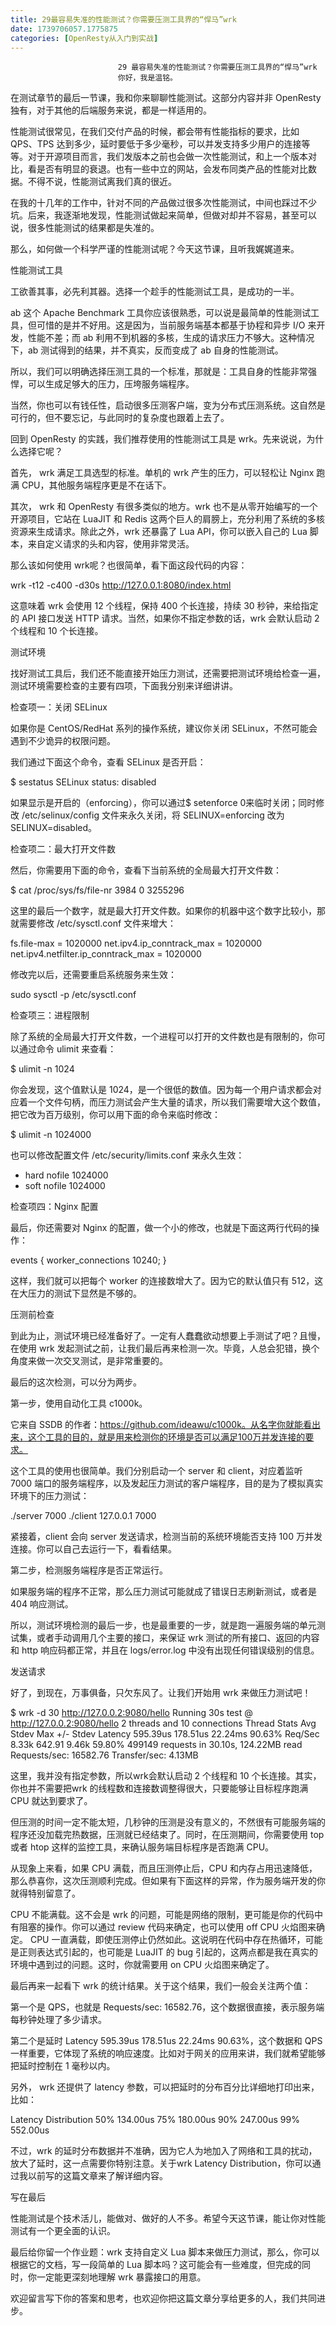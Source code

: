 ```yaml
---
title: 29最容易失准的性能测试？你需要压测工具界的“悍马”wrk
date: 1739706057.1775875
categories: [OpenResty从入门到实战]
---
```

                            29 最容易失准的性能测试？你需要压测工具界的“悍马”wrk
                            你好，我是温铭。

在测试章节的最后一节课，我和你来聊聊性能测试。这部分内容并非 OpenResty 独有，对于其他的后端服务来说，都是一样适用的。

性能测试很常见，在我们交付产品的时候，都会带有性能指标的要求，比如 QPS、TPS 达到多少，延时要低于多少毫秒，可以并发支持多少用户的连接等等。对于开源项目而言，我们发版本之前也会做一次性能测试，和上一个版本对比，看是否有明显的衰退。也有一些中立的网站，会发布同类产品的性能对比数据。不得不说，性能测试离我们真的很近。

在我的十几年的工作中，针对不同的产品做过很多次性能测试，中间也踩过不少坑。后来，我逐渐地发现，性能测试做起来简单，但做对却并不容易，甚至可以说，很多性能测试的结果都是失准的。

那么，如何做一个科学严谨的性能测试呢？今天这节课，且听我娓娓道来。

性能测试工具

工欲善其事，必先利其器。选择一个趁手的性能测试工具，是成功的一半。

ab 这个 Apache Benchmark 工具你应该很熟悉，可以说是最简单的性能测试工具，但可惜的是并不好用。这是因为，当前服务端基本都基于协程和异步 I/O 来开发，性能不差；而 ab 利用不到机器的多核，生成的请求压力不够大。这种情况下，ab 测试得到的结果，并不真实，反而变成了 ab 自身的性能测试。

所以，我们可以明确选择压测工具的一个标准，那就是：工具自身的性能非常强悍，可以生成足够大的压力，压垮服务端程序。

当然，你也可以有钱任性，启动很多压测客户端，变为分布式压测系统。这自然是可行的，但不要忘记，与此同时的复杂度也跟着上去了。

回到 OpenResty 的实践，我们推荐使用的性能测试工具是 wrk。先来说说，为什么选择它呢？

首先， wrk 满足工具选型的标准。单机的 wrk 产生的压力，可以轻松让 Nginx 跑满 CPU，其他服务端程序更是不在话下。

其次， wrk 和 OpenResty 有很多类似的地方。wrk 也不是从零开始编写的一个开源项目，它站在 LuaJIT 和 Redis 这两个巨人的肩膀上，充分利用了系统的多核资源来生成请求。除此之外，wrk 还暴露了 Lua API，你可以嵌入自己的 Lua 脚本，来自定义请求的头和内容，使用非常灵活。

那么该如何使用 wrk呢？也很简单，看下面这段代码的内容：

wrk -t12 -c400 -d30s http://127.0.0.1:8080/index.html


这意味着 wrk 会使用 12 个线程，保持 400 个长连接，持续 30 秒钟，来给指定的 API 接口发送 HTTP 请求。当然，如果你不指定参数的话，wrk 会默认启动 2 个线程和 10 个长连接。

测试环境

找好测试工具后，我们还不能直接开始压力测试，还需要把测试环境给检查一遍，测试环境需要检查的主要有四项，下面我分别来详细讲讲。

检查项一：关闭 SELinux

如果你是 CentOS/RedHat 系列的操作系统，建议你关闭 SELinux，不然可能会遇到不少诡异的权限问题。

我们通过下面这个命令，查看 SELinux 是否开启：

$ sestatus
SELinux status: disabled


如果显示是开启的（enforcing），你可以通过$ setenforce 0来临时关闭；同时修改 /etc/selinux/config 文件来永久关闭，将 SELINUX=enforcing 改为 SELINUX=disabled。

检查项二：最大打开文件数

然后，你需要用下面的命令，查看下当前系统的全局最大打开文件数：

$ cat /proc/sys/fs/file-nr
3984 0 3255296


这里的最后一个数字，就是最大打开文件数。如果你的机器中这个数字比较小，那就需要修改 /etc/sysctl.conf 文件来增大：

fs.file-max = 1020000
net.ipv4.ip_conntrack_max = 1020000
net.ipv4.netfilter.ip_conntrack_max = 1020000


修改完以后，还需要重启系统服务来生效：

sudo sysctl -p /etc/sysctl.conf


检查项三：进程限制

除了系统的全局最大打开文件数，一个进程可以打开的文件数也是有限制的，你可以通过命令 ulimit 来查看：

$ ulimit -n
1024


你会发现，这个值默认是 1024，是一个很低的数值。因为每一个用户请求都会对应着一个文件句柄，而压力测试会产生大量的请求，所以我们需要增大这个数值，把它改为百万级别，你可以用下面的命令来临时修改：

$ ulimit -n 1024000


也可以修改配置文件 /etc/security/limits.conf 来永久生效：

* hard nofile 1024000
* soft nofile 1024000


检查项四：Nginx 配置

最后，你还需要对 Nginx 的配置，做一个小的修改，也就是下面这两行代码的操作：

events {
    worker_connections 10240;
}


这样，我们就可以把每个 worker 的连接数增大了。因为它的默认值只有 512，这在大压力的测试下显然是不够的。

压测前检查

到此为止，测试环境已经准备好了。一定有人蠢蠢欲动想要上手测试了吧？且慢，在使用 wrk 发起测试之前，让我们最后再来检测一次。毕竟，人总会犯错，换个角度来做一次交叉测试，是非常重要的。

最后的这次检测，可以分为两步。

第一步，使用自动化工具 c1000k。

它来自 SSDB 的作者：https://github.com/ideawu/c1000k。从名字你就能看出来，这个工具的目的，就是用来检测你的环境是否可以满足100万并发连接的要求。

这个工具的使用也很简单。我们分别启动一个 server 和 client，对应着监听 7000 端口的服务端程序，以及发起压力测试的客户端程序，目的是为了模拟真实环境下的压力测试：

./server 7000
./client 127.0.0.1 7000


紧接着，client 会向 server 发送请求，检测当前的系统环境能否支持 100 万并发连接。你可以自己去运行一下，看看结果。

第二步，检测服务端程序是否正常运行。

如果服务端的程序不正常，那么压力测试可能就成了错误日志刷新测试，或者是 404 响应测试。

所以，测试环境检测的最后一步，也是最重要的一步，就是跑一遍服务端的单元测试集，或者手动调用几个主要的接口，来保证 wrk 测试的所有接口、返回的内容和 http 响应码都正常，并且在 logs/error.log 中没有出现任何错误级别的信息。

发送请求

好了，到现在，万事俱备，只欠东风了。让我们开始用 wrk 来做压力测试吧！

$ wrk -d 30 http://127.0.0.2:9080/hello
Running 30s test @ http://127.0.0.2:9080/hello
  2 threads and 10 connections
  Thread Stats   Avg      Stdev     Max   +/- Stdev
    Latency   595.39us  178.51us  22.24ms   90.63%
    Req/Sec     8.33k   642.91     9.46k    59.80%
  499149 requests in 30.10s, 124.22MB read
Requests/sec:  16582.76
Transfer/sec:      4.13MB


这里，我并没有指定参数，所以wrk会默认启动 2 个线程和 10 个长连接。其实，你也并不需要把wrk 的线程数和连接数调整得很大，只要能够让目标程序跑满 CPU 就达到要求了。

但压测的时间一定不能太短，几秒钟的压测是没有意义的，不然很有可能服务端的程序还没加载完热数据，压测就已经结束了。同时，在压测期间，你需要使用 top 或者 htop 这样的监控工具，来确认服务端目标程序是否跑满 CPU。

从现象上来看，如果 CPU 满载，而且压测停止后，CPU 和内存占用迅速降低，那么恭喜你，这次压测顺利完成。但如果有下面这样的异常，作为服务端开发的你就得特别留意了。


CPU 不能满载。这不会是 wrk 的问题，可能是网络的限制，更可能是你的代码中有阻塞的操作。你可以通过 review 代码来确定，也可以使用 off CPU 火焰图来确定。
CPU 一直满载，即使压测停止仍然如此。这说明在代码中存在热循环，可能是正则表达式引起的，也可能是 LuaJIT 的 bug 引起的，这两点都是我在真实的环境中遇到过的问题。这时，你就需要用 on CPU 火焰图来确定了。


最后再来一起看下 wrk 的统计结果。关于这个结果，我们一般会关注两个值：

第一个是 QPS，也就是 Requests/sec: 16582.76，这个数据很直接，表示服务端每秒钟处理了多少请求。

第二个是延时 Latency 595.39us 178.51us 22.24ms 90.63%，这个数据和 QPS 一样重要，它体现了系统的响应速度。比如对于网关的应用来讲，我们就希望能够把延时控制在 1 毫秒以内。

另外， wrk 还提供了 latency 参数，可以把延时的分布百分比详细地打印出来，比如：

Latency Distribution
     50%  134.00us
     75%  180.00us
     90%  247.00us
     99%  552.00us


不过，wrk 的延时分布数据并不准确，因为它人为地加入了网络和工具的扰动，放大了延时，这一点需要你特别注意。关于wrk Latency Distribution，你可以通过我以前写的这篇文章来了解详细内容。

写在最后

性能测试是个技术活儿，能做对、做好的人不多。希望今天这节课，能让你对性能测试有一个更全面的认识。

最后给你留一个作业题：wrk 支持自定义 Lua 脚本来做压力测试，那么，你可以根据它的文档，写一段简单的 Lua 脚本吗？这可能会有一些难度，但完成的同时，你一定能更深刻地理解 wrk 暴露接口的用意。

欢迎留言写下你的答案和思考，也欢迎你把这篇文章分享给更多的人，我们共同进步。

                        
                        
                            